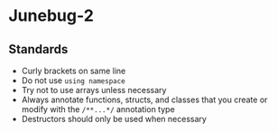 # Junebug-2

## Standards
 - Curly brackets on same line
 - Do not use `using namespace`
 - Try not to use arrays unless necessary
 - Always annotate functions, structs, and classes that you create or modify with the `/**...*/` annotation type
 - Destructors should only be used when necessary
